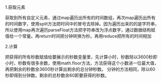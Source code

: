 1.获取元素

  获取到所有自定义元素，通过map遍历出所有的时间数组，再次map遍历出所有的时间数字，使用split方法把时间中的冒号去除掉。因为遍历出来的的是字符串，所以使用map再次遍历parseFloat方法把字符串改为浮点数字，通过数据结构赋值给一个常量。再return时间把分钟转换为秒。再用reduce把所有的时间相加

2.计算

  把获得的所有秒数赋值给要展示的秒数变量里，先计算小时，秒数除以3600秒即小时，秒数有很多余数，使用math.floor方法，方法获得这个小数进一位最大值，再把剩余的秒数余3600秒计算出剩余的总分钟秒数。
  分钟的方法相同，除以60秒即得到分钟数。剩余的总秒数余60即要获得的秒数。